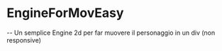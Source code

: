 # EngineForMovEasy
--
Un semplice Engine 2d per far muovere il personaggio in un div (non responsive)
